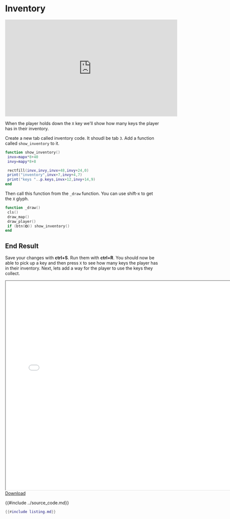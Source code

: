 # Inventory

<iframe width="560" height="315" src="https://www.youtube.com/embed/ZF8exnHMQRw" title="YouTube video player" frameborder="0" allow="accelerometer; autoplay; clipboard-write; encrypted-media; gyroscope; picture-in-picture" allowfullscreen></iframe>

When the player holds down the `X` key we'll show how many keys the player has
in their inventory.

Create a new tab called inventory code. It shoudl be tab `3`. Add a function
called `show_inventory` to it.

```lua
function show_inventory()
 invx=mapx*8+40
 invy=mapy*8+8

 rectfill(invx,invy,invx+48,invy+24,0)
 print("inventory",invx+7,invy+4,7)
 print("keys "..p.keys,invx+12,invy+14,9)
end
```

Then call this function from the `_draw` function.
You can use shift-x to get the `X` glyph.

```lua
function _draw()
 cls()
 draw_map()
 draw_player()
 if (btn(❎)) show_inventory()
end
```

## End Result

Save your changes with **ctrl+S**. Run them with **ctrl+R**. You should now be able
to pick up a key and then press `X` to see how many keys the player has in their
inventory. Next, lets add a way for the player to use the keys they collect.

<iframe width="750px" height="680px" src="./adventuregame_step_06.html"></iframe>
<a href="./adventuregame_step_06.p8.png" target="_blank">Download</a>


{{#include ../source_code.md}}
```lua
{{#include listing.md}}
```
